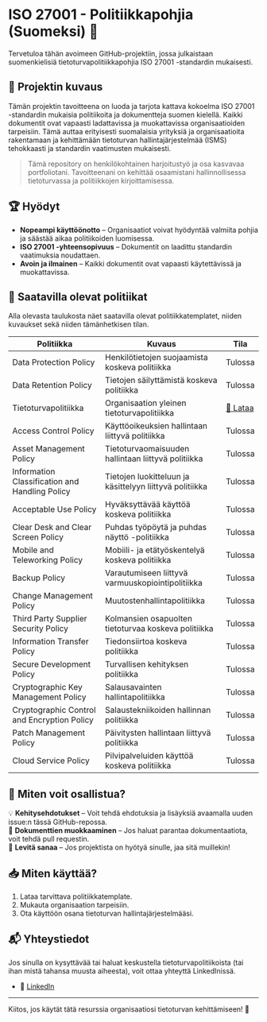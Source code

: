 # ISO 27001 - Politiikkapohjia (Suomeksi) 🫡

Tervetuloa tähän avoimeen GitHub-projektiin, jossa julkaistaan suomenkielisiä tietoturvapolitiikkapohjia ISO 27001 -standardin mukaisesti. 

## 📖 Projektin kuvaus
Tämän projektin tavoitteena on luoda ja tarjota kattava kokoelma ISO 27001 -standardin mukaisia politiikoita ja dokumentteja suomen kielellä. Kaikki dokumentit ovat vapaasti ladattavissa ja muokattavissa organisaatioiden tarpeisiin. Tämä auttaa erityisesti suomalaisia yrityksiä ja organisaatioita rakentamaan ja kehittämään tietoturvan hallintajärjestelmää (ISMS) tehokkaasti ja standardin vaatimusten mukaisesti.

> Tämä repository on henkilökohtainen harjoitustyö ja osa kasvavaa portfoliotani. Tavoitteenani on kehittää osaamistani hallinnollisessa tietoturvassa ja politiikkojen kirjoittamisessa.

## 🏆 Hyödyt
- **Nopeampi käyttöönotto** – Organisaatiot voivat hyödyntää valmiita pohjia ja säästää aikaa politiikoiden luomisessa.
- **ISO 27001 -yhteensopivuus** – Dokumentit on laadittu standardin vaatimuksia noudattaen.
- **Avoin ja ilmainen** – Kaikki dokumentit ovat vapaasti käytettävissä ja muokattavissa.

## 📜 Saatavilla olevat politiikat
Alla olevasta taulukosta näet saatavilla olevat politiikkatemplatet, niiden kuvaukset sekä niiden tämänhetkisen tilan.

| Politiikka | Kuvaus | Tila |
|------------|----------|------|
| Data Protection Policy | Henkilötietojen suojaamista koskeva politiikka | Tulossa |
| Data Retention Policy | Tietojen säilyttämistä koskeva politiikka | Tulossa |
| Tietoturvapolitiikka | Organisaation yleinen tietoturvapolitiikka | [📄 Lataa](linkki_tiedostoon) |
| Access Control Policy | Käyttöoikeuksien hallintaan liittyvä politiikka | Tulossa |
| Asset Management Policy | Tietoturvaomaisuuden hallintaan liittyvä politiikka | Tulossa |
| Information Classification and Handling Policy | Tietojen luokitteluun ja käsittelyyn liittyvä politiikka | Tulossa |
| Acceptable Use Policy | Hyväksyttävää käyttöä koskeva politiikka | Tulossa |
| Clear Desk and Clear Screen Policy | Puhdas työpöytä ja puhdas näyttö -politiikka | Tulossa |
| Mobile and Teleworking Policy | Mobiili- ja etätyöskentelyä koskeva politiikka | Tulossa |
| Backup Policy | Varautumiseen liittyvä varmuuskopiointipolitiikka | Tulossa |
| Change Management Policy | Muutostenhallintapolitiikka | Tulossa |
| Third Party Supplier Security Policy | Kolmansien osapuolten tietoturvaa koskeva politiikka | Tulossa |
| Information Transfer Policy | Tiedonsiirtoa koskeva politiikka | Tulossa |
| Secure Development Policy | Turvallisen kehityksen politiikka | Tulossa |
| Cryptographic Key Management Policy | Salausavainten hallintapolitiikka | Tulossa |
| Cryptographic Control and Encryption Policy | Salaustekniikoiden hallinnan politiikka | Tulossa |
| Patch Management Policy | Päivitysten hallintaan liittyvä politiikka | Tulossa |
| Cloud Service Policy | Pilvipalveluiden käyttöä koskeva politiikka | Tulossa |

## 🔗 Miten voit osallistua?
💡 **Kehitysehdotukset** – Voit tehdä ehdotuksia ja lisäyksiä avaamalla uuden issue:n tässä GitHub-repossa.  
📄 **Dokumenttien muokkaaminen** – Jos haluat parantaa dokumentaatiota, voit tehdä pull requestin.  
📢 **Levitä sanaa** – Jos projektista on hyötyä sinulle, jaa sitä muillekin!  

## 📥 Miten käyttää?
1. Lataa tarvittava politiikkatemplate.
2. Mukauta organisaation tarpeisiin.
3. Ota käyttöön osana tietoturvan hallintajärjestelmääsi.

## 📬 Yhteystiedot
Jos sinulla on kysyttävää tai haluat keskustella tietoturvapolitiikoista (tai ihan mistä tahansa muusta aiheesta), voit ottaa yhteyttä LinkedInissä.
- 💼 [LinkedIn](https://www.linkedin.com/in/joonas6)

---

Kiitos, jos käytät tätä resurssia organisaatiosi tietoturvan kehittämiseen! 💜
